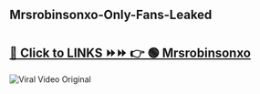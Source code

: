 
 ## Mrsrobinsonxo-Only-Fans-Leaked

# <h2><a href="https://clipsfans.com/Mrsrobinsonxo&ref=git">🔗 Click to LINKS ⏩⏩ 👉 🟢 Mrsrobinsonxo </a></h2>

<a href="https://clipsfans.com/Mrsrobinsonxo&ref=git" rel="nofollow" data-target="animated-image.originalLink"><img src="https://i.ibb.co.com/xMMVF88/686577567.gif" alt="Viral Video Original" style="max-width: 100%; display: inline-block;" data-target="animated-image.originalImage"></a>
